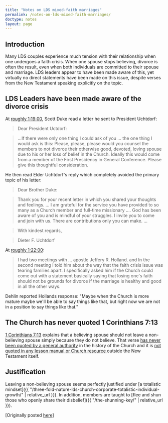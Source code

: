```yaml
---
title: "Notes on LDS mixed-faith marriages"
permalink: /notes-on-lds-mixed-faith-marriages/
doctype: notes
layout: page
---
```


## Introduction

Many LDS couples experience much tension with their relationship when one undergoes a faith crisis.  When one spouse stops believing, divorce is often the result, even when both individuals are committed to their spouse and marriage.  LDS leaders appear to have been made aware of this, yet virtually no direct statements have been made on this issue, despite verses from the New Testament speaking explicitly on the topic.

## LDS Leaders have been made aware of the divorce crisis

At [roughly 1:19:00](https://www.youtube.com/watch?v=_52cMf5ygOk), Scott Duke read a letter he sent to President Uchtdorf:

> Dear President Uctdorf:

> ...If there were only one thing I could ask of you ... the one thing I would ask is this:  Please, please, please would you counsel the members to not divorce their otherwise good, devoted, loving spouse due to his or her loss of belief in the Church.  Ideally this would come from a member of the First Presidency in General Conference.  Please give this thoughtful consideration.  

He then read Elder Uchtdorf's reply which completely avoided the primary topic of his letter:

> Dear Brother Duke:

> Thank you for your recent letter in which you shared your thoughts and feelings.  ... I am grateful for the service you have provided to so many as a Church member and full-time missionary ....  God has been aware of you and is mindful of your struggles.  I invite you to come and join with us.  There are contributions only you can make.  ...

> With kindest regards,

> Dieter F. Uchtdorf

At [roughly 1:22:00](https://www.youtube.com/watch?v=_52cMf5ygOk):

> I had two meetings with ... apostle Jeffery R. Holland.  and In the second meeting I told him about the way that the faith crisis issue was tearing families apart.  I specifically asked him if the Church could come out with a statement basically saying that losing one's faith should not be grounds for divorce if the marriage is healthy and good in all the other ways. 

Dehlin reported Hollands response: "Maybe when the Church is more mature maybe we'll be able to say things like that, but right now we are not in a position to say things like that."

## The Church has never quoted 1 Corinthians 7:13

[1 Corinthians 7:13](http://biblehub.com/1_corinthians/7-13.htm) explains that a believing spouse should not leave a non-believing spouse simply because they do not believe.  That verse [has never been quoted by a general authority](http://scriptures.byu.edu/#09207::c09207) in the history of the Church and it is [not quoted in any lesson manual or Church resource ](https://www.churchofjesuschrist.org/search?lang=eng&query=%22let+her+not+leave+him%22) outside the New Testament itself.

## Justification

Leaving a non-believing spouse seems perfectly justified under [a totalistic mindset]({{ "/three-fold-nature-lds-church-corporate-totalistic-individual-growth/" | relative_url }}).  In addition, members are taught to [flee and shun those who openly share their disbelief]({{ "/the-shunning-key/" | relative_url }}).

[Originally posted [here](https://www.reddit.com/r/exmormon/comments/4ooj6y/fun_fact_the_church_has_never_quoted_1corinthians/)]
